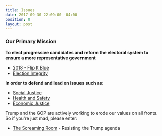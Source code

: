 ```yaml
---
title: Issues
date: 2017-09-30 22:09:00 -04:00
position: 0
layout: post
---
```


### Our Primary Mission
**To elect progressive candidates and reform the electoral system to ensure a more representative government** 
* [2018 - Flip It Blue](http://indivisibleandoverma.com/issues/2018-flip-it-blue.html)
* [Election Integrity](http://indivisibleandoverma.com/issues/election-integrity.html)

**In order to defend and lead on issues such as:**
* [Social Justice](http://indivisibleandoverma.com/issues/social-justice.html)
* [Health and Safety](http://indivisibleandoverma.com/issues/health-and-safety.html)
* [Economic Justice](http://indivisibleandoverma.com/issues/economic-justice.html)

Trump and the GOP are actively working to erode our values on all fronts. So if you're just mad, please enter:
* [The Screaming Room](http://indivisibleandoverma.com/issues/the-screaming-room) - Resisting the Trump agenda